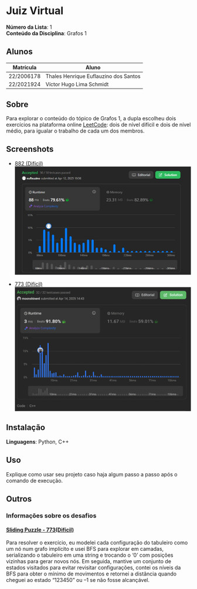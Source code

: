 # Juiz Virtual

**Número da Lista**: 1<br>
**Conteúdo da Disciplina**: Grafos 1 <br>

## Alunos
|Matrícula | Aluno |
| -- | -- |
| 22/2006178 | Thales Henrique Euflauzino dos Santos  |
| 22/2021924 | Víctor Hugo Lima Schmidt               |

## Sobre 
Para explorar o conteúdo do tópico de Grafos 1, a dupla escolheu dois exercícios na plataforma online [LeetCode](https://leetcode.com/): dois de nível difícil e dois de nível médio, para igualar o trabalho de cada um dos membros.


## Screenshots

- [882 (Difícil)](https://leetcode.com/problems/reachable-nodes-in-subdivided-graph)
![PrintResolucao882](assets/print882.jpg)

- [773 (Difícil)](https://leetcode.com/problems/sliding-puzzle/)
![PrintResolucao773](assets/print773.jpg)

## Instalação 
**Linguagens**: Python, C++<br>

## Uso 
Explique como usar seu projeto caso haja algum passo a passo após o comando de execução.

## Outros 
### Informações sobre os desafios
#### [Sliding Puzzle - 773(Difícil)](https://leetcode.com/problems/sliding-puzzle/)
Para resolver o exercício, eu modelei cada configuração do tabuleiro como um nó num grafo implícito e usei BFS para explorar em camadas, serializando o tabuleiro em uma string e trocando o ‘0’ com posições vizinhas para gerar novos nós. Em seguida, mantive um conjunto de estados visitados para evitar revisitar configurações, contei os níveis da BFS para obter o mínimo de movimentos e retornei a distância quando cheguei ao estado “123450” ou –1 se não fosse alcançável.